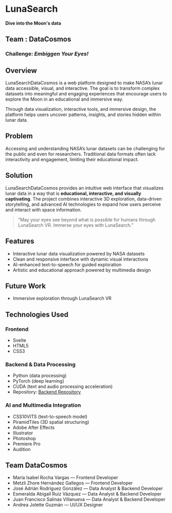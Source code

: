 # LunaSearch
**Dive into the Moon's data**

## Team : DataCosmos
### Challenge: *Embiggen Your Eyes!*

## Overview
LunaSearchDataCosmos is a web platform designed to make NASA’s lunar data accessible, visual, and interactive. The goal is to transform complex datasets into meaningful and engaging experiences that encourage users to explore the Moon in an educational and immersive way.

Through data visualization, interactive tools, and immersive design, the platform helps users uncover patterns, insights, and stories hidden within lunar data.

## Problem
Accessing and understanding NASA’s lunar datasets can be challenging for the public and even for researchers. Traditional data formats often lack interactivity and engagement, limiting their educational impact.

## Solution
LunaSearchDataCosmos provides an intuitive web interface that visualizes lunar data in a way that is **educational, interactive, and visually captivating**. The project combines interactive 3D exploration, data-driven storytelling, and advanced AI technologies to expand how users perceive and interact with space information.

> “May your eyes see beyond what is possible for humans through LunaSearch VR. Immerse your eyes with LunaSearch.”

## Features
- Interactive lunar data visualization powered by NASA datasets
- Clean and responsive interface with dynamic visual interactions
- AI-enhanced text-to-speech for guided exploration
- Artistic and educational approach powered by multimedia design

## Future Work
- Immersive exploration through LunaSearch VR

## Technologies Used

### Frontend
- Svelte
- HTML5
- CSS3

### Backend & Data Processing
- Python (data processing)
- PyTorch (deep learning)
- CUDA (text and audio processing acceleration)
- Repository: [Backend Repository](https://github.com/JoseAdrianRodriguezGonzalez/Backend-NASA)

### AI and Multimedia Integration
- CSS10VITS (text-to-speech model)
- PiramidTiles (3D spatial structuring)
- Adobe After Effects
- Illustrator
- Photoshop
- Premiere Pro
- Audition

## Team DataCosmos
- María Isabel Rocha Vargas — Frontend Developer
- Metzli Zhore Hernández Gallegos — Frontend Developer
- José Adrián Rodríguez González — Data Analyst & Backend Developer
- Esmeralda Abigail Ruiz Vázquez — Data Analyst & Backend Developer
- Juan Francisco Salinas Villanueva — Data Analyst & Backend Developer
- Andrea Jolette Guzmán — UI/UX Designer
